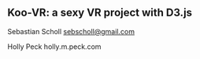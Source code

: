 Koo-VR: a sexy VR project with D3.js
------------------------------------

Sebastian Scholl 
sebscholl@gmail.com

Holly Peck 
holly.m.peck.com